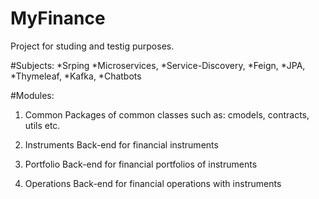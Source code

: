 # MyFinance
Project for studing and testig purposes.

#Subjects:
*Srping
*Microservices, 
*Service-Discovery,
*Feign,
*JPA,
*Thymeleaf,
*Kafka,
*Chatbots

#Modules:

1. Common
Packages of common classes such as: cmodels, contracts, utils etc.

2. Instruments
Back-end for financial instruments

3. Portfolio
Back-end for financial portfolios of instruments

4. Operations
Back-end for financial operations with instruments
